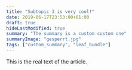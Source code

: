 ```yaml
---
title: "Subtopic 3 is very cool!"
date: 2019-06-17T23:53:00+01:00
draft: true
hideLastModified: true
summary: "The summary is a custom custom one"
summaryImage: "gesperrt.jpg"
tags: ["custom_summary", "leaf_bundle"]
---
```


This is the real text of the article. 
